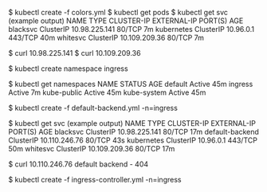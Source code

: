 $ kubectl create -f colors.yml 
$ kubectl get pods
$ kubectl get svc
(example output)
NAME         TYPE        CLUSTER-IP      EXTERNAL-IP   PORT(S)   AGE
blacksvc     ClusterIP   10.98.225.141   <none>        80/TCP    7m
kubernetes   ClusterIP   10.96.0.1       <none>        443/TCP   40m
whitesvc     ClusterIP   10.109.209.36   <none>        80/TCP    7m

$  curl 10.98.225.141
$  curl 10.109.209.36

$ kubectl create namespace ingress

$ kubectl get namespaces
NAME          STATUS    AGE
default       Active    45m
ingress       Active    7m
kube-public   Active    45m
kube-system   Active    45m

$ kubectl create -f  default-backend.yml -n=ingress

$ kubectl get svc
(example output)
NAME              TYPE        CLUSTER-IP      EXTERNAL-IP   PORT(S)   AGE
blacksvc          ClusterIP   10.98.225.141   <none>        80/TCP    17m
default-backend   ClusterIP   10.110.246.76   <none>        80/TCP    43s
kubernetes        ClusterIP   10.96.0.1       <none>        443/TCP   50m
whitesvc          ClusterIP   10.109.209.36   <none>        80/TCP    17m

$ curl 10.110.246.76
default backend - 404

$ kubectl create -f ingress-controller.yml -n=ingress

